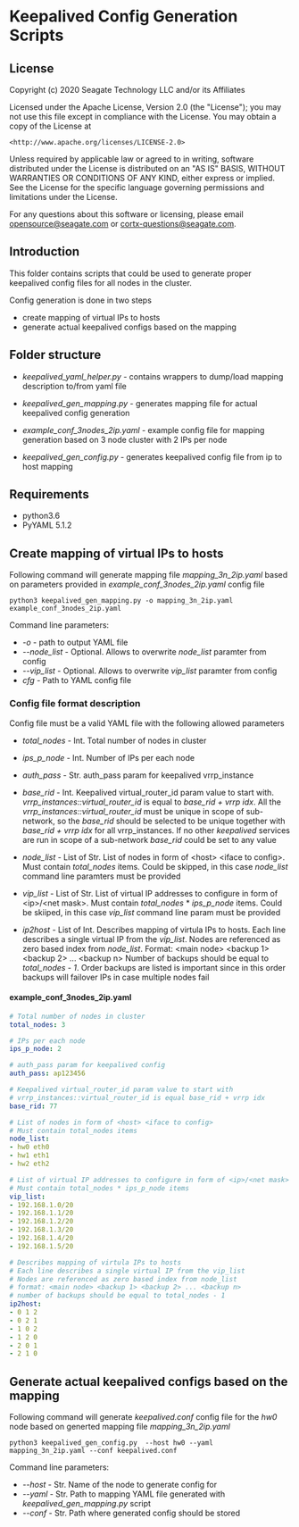 # Keepalived Config Generation Scripts

## License

Copyright (c) 2020 Seagate Technology LLC and/or its Affiliates

Licensed under the Apache License, Version 2.0 (the "License");
you may not use this file except in compliance with the License.
You may obtain a copy of the License at

    <http://www.apache.org/licenses/LICENSE-2.0>

Unless required by applicable law or agreed to in writing, software
distributed under the License is distributed on an "AS IS" BASIS,
WITHOUT WARRANTIES OR CONDITIONS OF ANY KIND, either express or implied.
See the License for the specific language governing permissions and
limitations under the License.

For any questions about this software or licensing,
please email [opensource@seagate.com](mailto:opensource@seagate.com) or
[cortx-questions@seagate.com](mailto:cortx-questions@seagate.com).

## Introduction

This folder contains scripts that could be used to generate proper keepalived
config files for all nodes in the cluster.

Config generation is done in two steps

-   create mapping of virtual IPs to hosts
-   generate actual keepalived configs based on the mapping

## Folder structure

-   _keepalived_yaml_helper.py_ - contains wrappers to dump/load mapping description
    to/from yaml file

-   _keepalived_gen_mapping.py_ - generates mapping file for actual keepalived
    config generation

-   _example_conf_3nodes_2ip.yaml_ - example config file for mapping generation
    based on 3 node cluster with 2 IPs per node

-   _keepalived_gen_config.py_ - generates keepalived config file from ip to host
    mapping

## Requirements

-   python3.6
-   PyYAML 5.1.2

## Create mapping of virtual IPs to hosts

Following command will generate mapping file _mapping_3n_2ip.yaml_ based on
parameters provided in _example_conf_3nodes_2ip.yaml_ config file

`python3 keepalived_gen_mapping.py -o mapping_3n_2ip.yaml example_conf_3nodes_2ip.yaml`

Command line parameters:

-   _-o_ - path to output YAML file
-   _--node_list_ - Optional. Allows to overwrite _node_list_ paramter from config
-   _--vip_list_ - Optional. Allows to overwrite _vip_list_ paramter from config
-   _cfg_ - Path to YAML config file

### Config file format description

Config file must be a valid YAML file with the following allowed parameters

-   _total_nodes_ - Int. Total number of nodes in cluster

-   _ips_p_node_ - Int. Number of IPs per each node

-   _auth_pass_ - Str. auth_pass param for keepalived vrrp_instance

-   _base_rid_ - Int. Keepalived virtual_router_id param value to start with.
    _vrrp_instances::virtual_router_id_ is equal to _base_rid + vrrp idx_. All the
    _vrrp_instances::virtual_router_id_ must be unique in scope of sub-network,
    so the _base_rid_ should be selected to be unique together with _base_rid + vrrp idx_
    for all vrrp_instances. If no other _keepalived_ services are run in scope of a
    sub-network _base_rid_ could be set to any value

-   _node_list_ - List of Str. List of nodes in form of &lt;host> &lt;iface to config>.
    Must contain _total_nodes_ items. Could be skipped, in this case _node_list_
    command line paramters must be provided

-   _vip_list_ - List of Str. List of virtual IP addresses to configure in form
    of &lt;ip>/&lt;net mask>. Must contain _total_nodes_ * _ips_p_node_ items. Could be
    skiiped, in this case _vip_list_ command line param must be provided

-   _ip2host_ - List of Int. Describes mapping of virtula IPs to hosts. Each line
    describes a single virtual IP from the _vip_list_. Nodes are referenced as
    zero based index from _node_list_.
    Format: &lt;main node> &lt;backup 1> &lt;backup 2> ... &lt;backup n>
    Number of backups should be equal to _total_nodes - 1_. Order backups are listed
    is important since in this order backups will failover IPs in case multiple nodes
    fail

#### example_conf_3nodes_2ip.yaml

  ```yml
  # Total number of nodes in cluster
  total_nodes: 3

  # IPs per each node
  ips_p_node: 2

  # auth_pass param for keepalived config
  auth_pass: ap123456

  # Keepalived virtual_router_id param value to start with
  # vrrp_instances::virtual_router_id is equal base_rid + vrrp idx
  base_rid: 77

  # List of nodes in form of <host> <iface to config>
  # Must contain total_nodes items
  node_list:
  - hw0 eth0
  - hw1 eth1
  - hw2 eth2

  # List of virtual IP addresses to configure in form of <ip>/<net mask>
  # Must contain total_nodes * ips_p_node items
  vip_list:
  - 192.168.1.0/20
  - 192.168.1.1/20
  - 192.168.1.2/20
  - 192.168.1.3/20
  - 192.168.1.4/20
  - 192.168.1.5/20

  # Describes mapping of virtula IPs to hosts
  # Each line describes a single virtual IP from the vip_list
  # Nodes are referenced as zero based index from node_list
  # format: <main node> <backup 1> <backup 2> ... <backup n>
  # number of backups should be equal to total_nodes - 1
  ip2host:
  - 0 1 2
  - 0 2 1
  - 1 0 2
  - 1 2 0
  - 2 0 1
  - 2 1 0
  ```

## Generate actual keepalived configs based on the mapping

Following command will generate _keepalived.conf_ config file for the _hw0_ node
based on generted mapping file _mapping_3n_2ip.yaml_

`python3 keepalived_gen_config.py  --host hw0 --yaml mapping_3n_2ip.yaml --conf keepalived.conf`

Command line parameters:

-   _--host_ - Str. Name of the node to generate config for
-   _--yaml_ - Str. Path to mapping YAML file generated with _keepalived_gen_mapping.py_ script
-   _--conf_ - Str. Path where generated config should be stored

